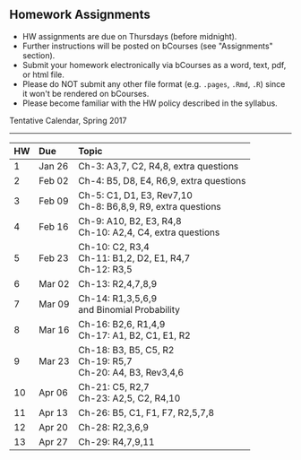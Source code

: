## Homework Assignments

- HW assignments are due on Thursdays (before midnight).
- Further instructions will be posted on bCourses (see "Assignments" section).
- Submit your homework electronically via bCourses as a word, text, pdf, or html file. 
- Please do NOT submit any other file format (e.g. `.pages`, `.Rmd`, `.R`) since it won't be rendered on bCourses.
- Please become familiar with the HW policy described in the syllabus.


Tentative Calendar, Spring 2017


<hr>

<table>
  <thead>
    <tr>
      <th align="left">HW</th>
      <th align="left">Due</th>
      <th align="left">Topic</th>
    </tr>
  </thead>
  <tbody>
    <tr>
      <td>1</td>
      <td>Jan 26</td>
      <td>Ch-3: A3,7, C2, R4,8, extra questions</td>
    </tr>
    <tr>
      <td>2</td>
      <td>Feb 02</td>
      <td>Ch-4: B5, D8, E4, R6,9, extra questions</td>
    </tr>
    <tr>
      <td>3</td>
      <td>Feb 09</td>
      <td>
        Ch-5: C1, D1, E3, Rev7,10<br>
        Ch-8: B6,8,9, R9, extra questions</td>
    </tr>
    <tr>
      <td>4</td>
      <td>Feb 16</td>
      <td>
        Ch-9: A10, B2, E3, R4,8<br>
        Ch-10: A2,4, C4, extra questions</td>
    </tr>
    <tr>
      <td>5</td>
      <td>Feb 23</td>
      <td>Ch-10: C2, R3,4<br>
        Ch-11: B1,2, D2, E1, R4,7<br>
        Ch-12: R3,5</td>
    </tr>
    <tr>
      <td>6</td>
      <td>Mar 02</td>
      <td>Ch-13: R2,4,7,8,9
        </td>
    </tr>
    <tr>
      <td>7</td>
      <td>Mar 09</td>
      <td>
        Ch-14: R1,3,5,6,9<br>
        and Binomial Probability</td>
    </tr>
    <tr>
      <td>8</td>
      <td>Mar 16</td>
      <td>Ch-16: B2,6, R1,4,9<br>
        Ch-17: A1, B2, C1, E1, R2</td>
    </tr>
    <tr>
      <td>9</td>
      <td>Mar 23</td>
      <td>Ch-18: B3, B5, C5, R2<br>
        Ch-19: R5,7<br>
        Ch-20: A4, B3, Rev3,4,6</td>
    </tr>
    <tr>
      <td>10</td>
      <td>Apr 06</td>
      <td>Ch-21: C5, R2,7<br>
        Ch-23: A2,5, C2, R4,10</td>
    </tr>
    <tr>
      <td>11</td>
      <td>Apr 13</td>
      <td>Ch-26: B5, C1, F1, F7, R2,5,7,8</td>
    </tr>
    <tr>
      <td>12</td>
      <td>Apr 20</td>
      <td>Ch-28: R2,3,6,9</td>
    <tr>
      <td>13</td>
      <td>Apr 27</td>
      <td>Ch-29: R4,7,9,11</td>
    </tr>
    </tr>
  </tbody>
 </table>
